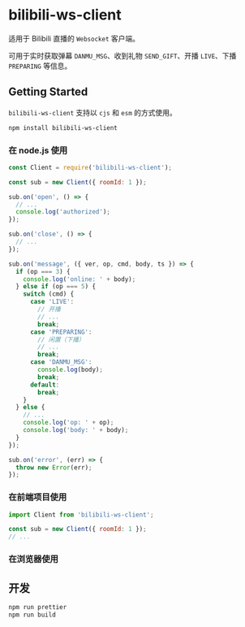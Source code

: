 # bilibili-ws-client

适用于 Bilibili 直播的 `Websocket` 客户端。

可用于实时获取弹幕 `DANMU_MSG`、收到礼物 `SEND_GIFT`、开播 `LIVE`、下播 `PREPARING` 等信息。

## Getting Started

`bilibili-ws-client` 支持以 `cjs` 和 `esm` 的方式使用。

```bash
npm install bilibili-ws-client
```

### 在 node.js 使用

```js
const Client = require('bilibili-ws-client');

const sub = new Client({ roomId: 1 });

sub.on('open', () => {
  // ...
  console.log('authorized');
});

sub.on('close', () => {
  // ...
});

sub.on('message', ({ ver, op, cmd, body, ts }) => {
  if (op === 3) {
    console.log('online: ' + body);
  } else if (op === 5) {
    switch (cmd) {
      case 'LIVE':
        // 开播
        // ...
        break;
      case 'PREPARING':
        // 闲置（下播）
        // ...
        break;
      case 'DANMU_MSG':
        console.log(body);
        break;
      default:
        break;
    }
  } else {
    // ...
    console.log('op: ' + op);
    console.log('body: ' + body);
  }
});

sub.on('error', (err) => {
  throw new Error(err);
});
```

### 在前端项目使用

```js
import Client from 'bilibili-ws-client';

const sub = new Client({ roomId: 1 });
// ...
```

### 在浏览器使用

## 开发

```bash
npm run prettier
npm run build
```
